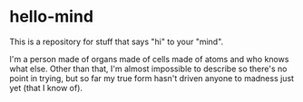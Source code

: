 # hello-mind
This is a repository for stuff that says "hi" to your "mind".

I'm a person made of organs made of cells made of atoms and who knows what else. Other than that, I'm almost impossible to describe so there's no point in trying, but so far my true form hasn't driven anyone to madness just yet (that I know of).
